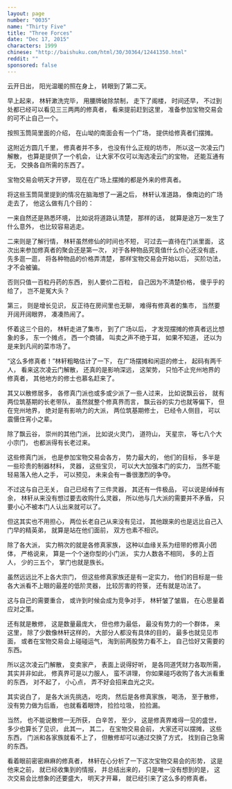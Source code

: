 ```yaml
---
layout: page
number: "0035"
name: "Thirty Five"
title: "Three Forces"
date: "Dec 17, 2015"
characters: 1999
chinese: "http://baishuku.com/html/30/30364/12441350.html"
reddit: ""
sponsored: false
---
```


云开日出，
阳光温暖的照在身上，
转眼到了第二天。

早上起来，
林轩漱洗完毕，
用腰牌破除禁制，
走下了阁楼，
时间还早，
不过到处都已经可以看见三三两两的修真者，
看来提前赶到这里，
准备参加宝物交易会的可不止自己一个。

按照玉筒简里面的介绍，
在山坳的南面会有一个广场，
提供给修真者们摆摊。

这附近方圆几千里，
修真者并不多，
也没有什么正规的坊市，
所以这一次凌云门解散，
也算是提供了一个机会，
让大家不仅可以淘选凌云门的宝物，
还能互通有无，
交换各自所需的东西了。

宝物交易会明天才开锣，
现在在广场上摆摊的都是外来的修真者。

将这些玉筒简里提到的情况在脑海想了一遍之后，
林轩认准道路，
像南边的广场走去了，
他这么做有几个目的：

一来自然还是熟悉环境，
比如说将道路认清楚，
那样的话，
就算是途万一发生了什么意外，
也比较容易逃走。

二来则是了解行情，
林轩虽然修仙的时间也不短，
可过去一直待在门派里面，
这次出来参加修真者的聚会还是第一次，
对于各种物品究竟值什么价心还没有底，
先多逛一逛，
将各种物品的价格弄清楚，
那样宝物交易会开始以后，
买阶功法，
才不会被骗。

否则只值一百粒丹药的东西，
别人要价二百粒，
自己因为不清楚价格，
傻乎乎的给了，
岂不是冤大头？

第三，
则是增长见识，
反正待在房间里也无聊，
难得有修真者的集市，
当然要开阔开阔眼界，
凑凑热闹了。

怀着这三个目的，
林轩走进了集市，
到了广场以后，
才发现摆摊的修真者远比想象的多，
东一个摊点，
西一个商铺，
叫卖之声不绝于耳，
如果不知道，
还以为是来到凡间的菜市场了。

“这么多修真者！”林轩粗略估计了一下，
在广场摆摊和闲逛的修士，
起码有两千人，
看来这次凌云门解散，
还真的是影响深远，
这架势，
只怕不止兖州地界的修真者，
其他地方的修士也慕名赶来了。

其又以散修居多，
各修真门派也或多或少派了一些人过来，
比如说飘云谷，
就有两位筑基期的长老带队，
虽然就整个修真界而言，
飘云谷的实力也就等偏下，
但在兖州地界，
绝对是有影响力的大派，
两位筑基期修士，
已经令人侧目，
可以震慑住宵小之辈。

除了飘云谷，
崇州的其他门派，
比如说火灵门，
道符山，
天星宗，
等七八个大小宗门，
也都派得有长老过来。

这些修真门派，
也是参加宝物交易会各方，
势力最大的，
他们的目标，
多半是一些珍贵的制器材料，
灵器，
这些宝贝，
可以大大加强本门的实力，
当然不能轻易落入他人之手，
可以预见，
未来会有一番很激烈的争夺。

不过这与自己无关，
自己已经有了三件灵器，
其还有一件极品，
可以说是绰绰有余，
林轩从来没有想过要去收购什么灵器，
所以他与几大派的需要并不矛盾，
只要小心不被本门人认出来就可以了。

但这其实也不用担心，
两位长老自己从来没有见过，
其他跟来的也是远比自己入门早的精英弟，
就算是站在他们面前，
双方也素不相识。

除了各大派，
实力稍次的就是各修真家族，
这种以血缘关系为纽带的修真小团体，
严格说来，
算是一个个迷你型的小门派，
实力人数各不相同，
多的上百人，
少的三五个，
掌门也就是族长。

虽然远远比不上各大宗门，
但这些修真家族还是有一定实力，
他们的目标是一些各大派看不上眼的最差的低阶灵器，
比较厉害的符箓，
还有就是功法了。

这与自己的需要重合，
或许到时候会成为竞争对手，
林轩皱了皱眉，
在心思量着应对之策。

还有就是散修，
这是数量最庞大，
但也修为最低，
最没有势力的一个群体，
来这里，
除了少数像林轩这样的，
大部分人都没有具体的目的，
最多也就见见市面，
或者在宝物交易会上碰碰运气，
淘到前两股势力看不上，
自己恰好又需要的东西。

所以这次凌云门解散，
变卖家产，
表面上说得好听，
是各同道凭财力各取所需，
其实并非如此，
修真界可是以力服人，
蛮不讲理，
你如果碰巧收购了各大派看重的东西，
对不起了，
小心点，
弄不好会招来血光之灾。

其实说白了，
是各大派先挑选，
吃肉，
然后是各修真家族，
喝汤，
至于散修，
没有势力做为后盾，
也就看着眼馋，
捡捡垃圾，
捡捡漏。

当然，
也不能说散修一无所获，
白辛苦，
至少，
这是修真界难得一见的盛世，
多少也算长了见识，
此其一，
其二，
在宝物交易会前，
大家还可以摆摊，
这些东西，
门派和各家族就看不上了，
但散修却可以通过交换了方式，
找到自己急需的东西。

看着眼前密密麻麻的修真者，
林轩在心分析了一下这次宝物交易会的形势，
这是他来之前，
就已经收集到的情报，
并总结出来的，
只是唯一没有想到的是，
这次交易会比想象的还要盛大，
明天才开幕，
就已经引来了这么多的修真者。
